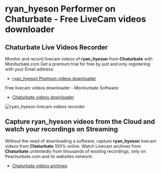 # ryan_hyeson Performer on Chaturbate - Free LiveCam videos downloader

## Chaturbate Live Videos Recorder

Monitor and record livecam videos of **ryan_hyeson** from **Chaturbate** with Moniturbate.com
Get a premium trial for free by just and only registering with your Email address:
* [ryan_hyeson Premium videos downloader](https://moniturbate.com/request-demo-licence-key.html)

Free livecam videos downloader - Moniturbate Software:
* [Chaturbate videos downloader](https://moniturbate.com/moniturbate-download-software.html)

![ryan_hyeson livecam videos recorder](https://peachurnet.com/templates/moniturbate-software.png)


## Capture ryan_hyeson videos from the Cloud and watch your recordings on Streaming

Without the need of downloading a software, capture **ryan_hyeson** livecam videos from **Chaturbate** 100% online.
Watch Livecam archives from **Chaturbate** unlimitedly from thousands of existing recordings, only on Peachurbate.com and its websites network:
* [Chaturbate videos archives](https://peachurnet.com/)